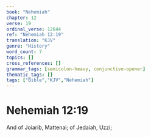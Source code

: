 ```yaml
---
book: "Nehemiah"
chapter: 12
verse: 19
ordinal_verse: 12644
ref: "Nehemiah 12:19"
translation: "KJV"
genre: "History"
word_count: 7
topics: []
cross_references: []
grammar_tags: [semicolon-heavy, conjunctive-opener]
thematic_tags: []
tags: ["Bible","KJV","Nehemiah"]
---
```


# Nehemiah 12:19

And of Joiarib, Mattenai; of Jedaiah, Uzzi;
